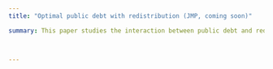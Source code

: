 ```yaml
---
title: "Optimal public debt with redistribution (JMP, coming soon)"

summary: This paper studies the interaction between public debt and redistribution when markets are incomplete and agents are heterogeneous. I  consider a standard heterogeneous agent model where the government controls both the progressivity of the tax schedule and the level of public debt. I compute the optimal mix of debt and progressivity, comparing two different concepts of long-run optimality. In both the optimal steady state and the Ramsey steady state, planners that care about redistribution favor _lower_ levels of debt. I show that this is due to a novel interest rate channel: redistributive taxation reduces the need to self-insure and thus makes government borrowing more expensive. I back out the implied preferences for redistribution in advanced economies and argue that they are inconsistent with both Utilitarian and Rawlsian criteria. 



---
```

